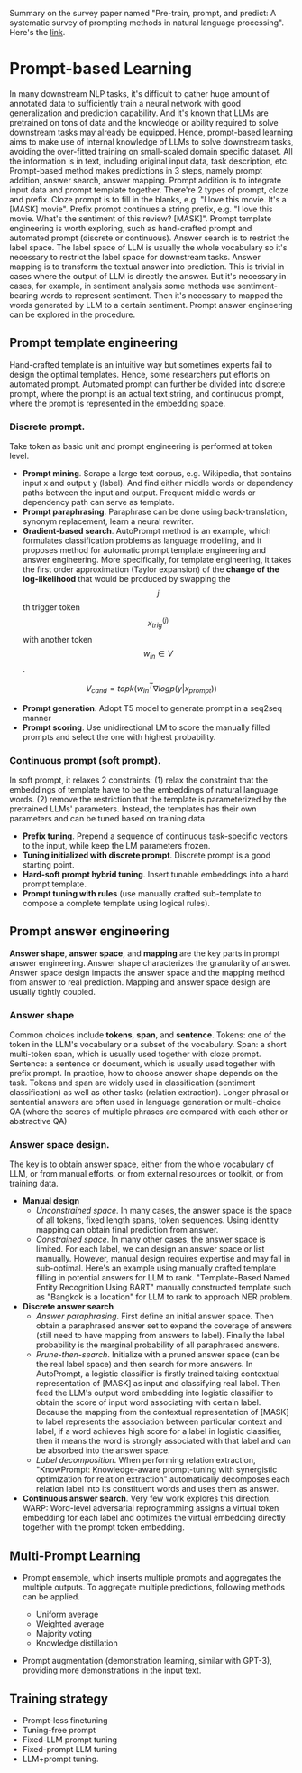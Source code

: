 Summary on the survey paper named "Pre-train, prompt, and predict: A systematic survey of prompting methods in natural language processing". Here's the [link](https://dl.acm.org/doi/pdf/10.1145/3560815).

# **Prompt-based Learning**
In many downstream NLP tasks, it's difficult to gather huge amount of annotated data to sufficiently train a neural network with good generalization and prediction capability. And it's known that LLMs are pretrained on tons of data and the knowledge or ability required to solve downstream tasks may already be equipped. Hence, prompt-based learning aims to make use of internal knowledge of LLMs to solve downstream tasks, avoiding the over-fitted training on small-scaled domain specific dataset.
All the information is in text, including original input data, task description, etc. Prompt-based method makes predictions in 3 steps, namely prompt addition, answer search, answer mapping. Prompt addition is to integrate input data  and prompt template together. There're 2 types of prompt, cloze and prefix. Cloze prompt is to fill in the blanks, e.g. "I love this movie. It's a [MASK] movie". Prefix prompt continues a string prefix, e.g. "I love this movie. What's the sentiment of this review? [MASK]". Prompt template engineering is worth exploring, such as hand-crafted prompt and automated prompt (discrete or continuous). Answer search is to restrict the label space. The label space of LLM is usually the whole vocabulary so it's necessary to restrict the label space for downstream tasks. Answer mapping is to transform the textual answer into prediction. This is trivial in cases where the output of LLM is directly the answer. But it's necessary in cases, for example, in sentiment analysis some methods use sentiment-bearing words to represent sentiment. Then it's necessary to mapped the words generated by LLM to a certain sentiment. Prompt answer engineering can be explored in the procedure.

## **Prompt template engineering**
Hand-crafted template is an intuitive way but sometimes experts fail to design the optimal templates. Hence, some researchers put efforts on automated prompt. Automated prompt can further be divided into discrete prompt, where the prompt is an actual text string, and continuous prompt, where the prompt is represented in the embedding space. 

### Discrete prompt.
Take token as basic unit and prompt engineering is performed at token level. 

- **Prompt mining**. Scrape a large text corpus, e.g. Wikipedia, that contains input x and output y (label). And find either middle words or dependency paths between the input and output. Frequent middle words or dependency path can serve as template.
- **Prompt paraphrasing**. Paraphrase can be done using back-translation, synonym replacement, learn a neural rewriter. 
- **Gradient-based search**. AutoPrompt method is an example, which formulates classification problems as language modelling, and it proposes method for automatic prompt template engineering and answer engineering. More specifically, for template engineering, it takes the first order approximation (Taylor expansion) of the **change of the log-likelihood** that would be produced by swapping the $$j$$th trigger token $$x^{(j)}_{trig}$$ with another token $$w_{in}\in V$$.

$$V_{cand} = topk(w^T_{in}\nabla logp(y|x_{prompt}))$$

- **Prompt generation**. Adopt T5 model to generate prompt in a seq2seq manner
- **Prompt scoring**. Use unidirectional LM to score the manually filled prompts and select the one with highest probability.

### Continuous prompt (soft prompt). 
In soft prompt, it relaxes 2 constraints: (1) relax the constraint that the embeddings of template have to be the embeddings of natural language words. (2) remove the restriction that the template is parameterized by the pretrained LLMs' parameters. Instead, the templates has their own parameters and can be tuned based on training data. 
- **Prefix tuning**. Prepend a sequence of continuous task-specific vectors to the input, while keep the LM parameters frozen.
- **Tuning initialized with discrete prompt**. Discrete prompt is a good starting point.
- **Hard-soft prompt hybrid tuning**. Insert tunable embeddings into a hard prompt template.
- **Prompt tuning with rules** (use manually crafted sub-template to compose a complete template using logical rules).


## **Prompt answer engineering**
**Answer shape**, **answer space**, and **mapping** are the key parts in prompt answer engineering. Answer shape characterizes the granularity of answer. Answer space design impacts the answer space and the mapping method from answer to real prediction. Mapping and answer space design are usually tightly coupled.

### Answer shape
Common choices include **tokens**, **span**, and **sentence**. Tokens: one of the token in the LLM's vocabulary or a subset of the vocabulary. Span: a short multi-token span, which is usually used together with cloze prompt. Sentence: a sentence or document, which is usually used together with prefix prompt. In practice, how to choose answer shape depends on the task. Tokens and span are widely used in classification (sentiment classification) as well as other tasks (relation extraction). Longer phrasal or sentential answers are often used in language generation or multi-choice QA (where the scores of multiple phrases are compared with each other or abstractive QA)

### Answer space design. 
The key is to obtain answer space, either from the whole vocabulary of LLM, or from manual efforts, or from external resources or toolkit, or from training data.
- **Manual design**
    - *Unconstrained space*.
    In many cases, the answer space is the space of all tokens, fixed length spans, token sequences. Using identity mapping can obtain final prediction from answer.
	- *Constrained space*.
    In many other cases, the answer space is limited. For each label, we can design an answer space or list manually. However, manual design requires expertise and may fall in sub-optimal. Here's an example using manually crafted template filling in potential answers for LLM to rank. "Template-Based Named Entity Recognition Using BART" manually constructed template such as "Bangkok is a location" for LLM to rank to approach NER problem.
- **Discrete answer search**
	- *Answer paraphrasing*. First define an initial answer space. Then obtain a paraphrased answer set to expand the coverage of answers (still need to have mapping from answers to label). Finally the label probability is the marginal probability of all paraphrased answers.
	- *Prune-then-search*.
	Initialize with a pruned answer space (can be the real label space) and then search for more answers. In AutoPrompt, a logistic classifier is firstly trained taking contextual representation of [MASK] as input and classifying real label. Then feed the LLM's output word embedding into logistic classifier to obtain the score of input word associating with certain label. Because the mapping from the contextual representation of [MASK] to label represents the association between particular context and label, if a word achieves high score for a label in logistic classifier, then it means the word is strongly associated with that label and can be absorbed into the answer space.
	- *Label decomposition*.
	When performing relation extraction, "KnowPrompt: Knowledge-aware prompt-tuning with synergistic optimization for relation extraction" automatically decomposes each relation label into its constituent words and uses them as answer.
- **Continuous answer search**. Very few work explores this direction. WARP: Word-level adversarial reprogramming assigns a virtual token embedding for each label and optimizes the virtual embedding directly together with the prompt token embedding.
	
## **Multi-Prompt Learning**
- Prompt ensemble, which inserts multiple prompts and aggregates the multiple outputs. To aggregate multiple predictions, following methods can be applied.
    - Uniform average
    - Weighted average
    - Majority voting
    - Knowledge distillation

- Prompt augmentation (demonstration learning, similar with GPT-3), providing more demonstrations in the input text.

## **Training strategy**
- Prompt-less finetuning
- Tuning-free prompt
- Fixed-LLM prompt tuning
- Fixed-prompt LLM tuning
- LLM+prompt tuning.